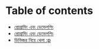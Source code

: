 # Table of contents

* [প্রোগ্রামিং এবং ডেভেলপিং](README.md)
* [প্রোগ্রামিং এবং ডেভেলপিং](programming-and-developing.md)
* [ডিভিজর নিয়ে খেলা :p](divisors.md)

